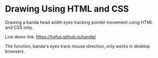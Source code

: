 # Drawing Using HTML and CSS
Drawing a banda head width eyes tracking pointer movement using HTML and CSS only.

Live demo link: https://hafus.github.io/banda/

The function, banda's eyes track mouse direction, only works in desktop browsers.
